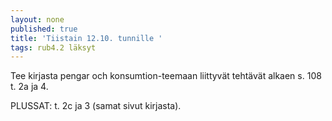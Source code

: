 ```yaml
---
layout: none
published: true
title: 'Tiistain 12.10. tunnille '
tags: rub4.2 läksyt
---
```

Tee kirjasta pengar och konsumtion-teemaan liittyvät tehtävät alkaen s. 108 t. 2a ja 4.

PLUSSAT:
t. 2c ja 3 (samat sivut kirjasta).